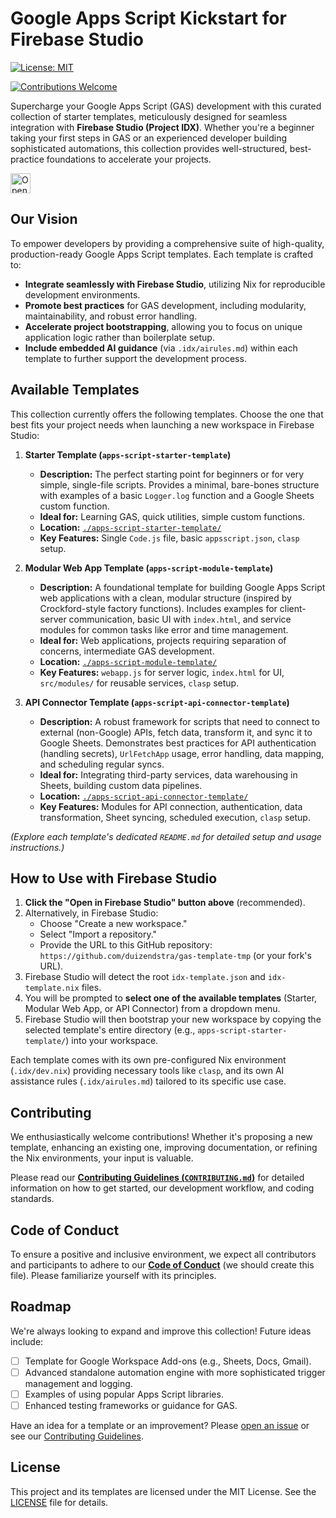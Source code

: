 # Google Apps Script Kickstart for Firebase Studio

[![License: MIT](https://img.shields.io/badge/License-MIT-yellow.svg)](LICENSE)
<!-- Consider adding a badge for clasp version if you standardize on one -->
<!-- Example: [![Clasp](https://img.shields.io/badge/clasp-%5E2.4.2-brightgreen.svg)](https://github.com/google/clasp) -->
<!-- Consider adding a Contributions Welcome badge -->
[![Contributions Welcome](https://img.shields.io/badge/contributions-welcome-brightgreen.svg?style=flat)](CONTRIBUTING.md)

Supercharge your Google Apps Script (GAS) development with this curated collection of starter templates, meticulously designed for seamless integration with **Firebase Studio (Project IDX)**. Whether you're a beginner taking your first steps in GAS or an experienced developer building sophisticated automations, this collection provides well-structured, best-practice foundations to accelerate your projects.

<a href="https://studio.firebase.google.com/new?template=https://github.com/contextvibes/firebase-studio-apps-script">
  <picture>
    <source
      media="(prefers-color-scheme: dark)"
      srcset="https://cdn.firebasestudio.dev/btn/open_dark_32.svg">
    <source
      media="(prefers-color-scheme: light)"
      srcset="https://cdn.firebasestudio.dev/btn/open_light_32.svg">
    <img
      height="32"
      alt="Open in Firebase Studio"
      src="https://cdn.firebasestudio.dev/btn/open_blue_32.svg">
  </picture>
</a>

## Our Vision

To empower developers by providing a comprehensive suite of high-quality, production-ready Google Apps Script templates. Each template is crafted to:
*   **Integrate seamlessly with Firebase Studio**, utilizing Nix for reproducible development environments.
*   **Promote best practices** for GAS development, including modularity, maintainability, and robust error handling.
*   **Accelerate project bootstrapping**, allowing you to focus on unique application logic rather than boilerplate setup.
*   **Include embedded AI guidance** (via `.idx/airules.md`) within each template to further support the development process.

## Available Templates

This collection currently offers the following templates. Choose the one that best fits your project needs when launching a new workspace in Firebase Studio:

1.  **Starter Template (`apps-script-starter-template`)**
    *   **Description:** The perfect starting point for beginners or for very simple, single-file scripts. Provides a minimal, bare-bones structure with examples of a basic `Logger.log` function and a Google Sheets custom function.
    *   **Ideal for:** Learning GAS, quick utilities, simple custom functions.
    *   **Location:** [`./apps-script-starter-template/`](./apps-script-starter-template/)
    *   **Key Features:** Single `Code.js` file, basic `appsscript.json`, `clasp` setup.

2.  **Modular Web App Template (`apps-script-module-template`)**
    *   **Description:** A foundational template for building Google Apps Script web applications with a clean, modular structure (inspired by Crockford-style factory functions). Includes examples for client-server communication, basic UI with `index.html`, and service modules for common tasks like error and time management.
    *   **Ideal for:** Web applications, projects requiring separation of concerns, intermediate GAS development.
    *   **Location:** [`./apps-script-module-template/`](./apps-script-module-template/)
    *   **Key Features:** `webapp.js` for server logic, `index.html` for UI, `src/modules/` for reusable services, `clasp` setup.

3.  **API Connector Template (`apps-script-api-connector-template`)**
    *   **Description:** A robust framework for scripts that need to connect to external (non-Google) APIs, fetch data, transform it, and sync it to Google Sheets. Demonstrates best practices for API authentication (handling secrets), `UrlFetchApp` usage, error handling, data mapping, and scheduling regular syncs.
    *   **Ideal for:** Integrating third-party services, data warehousing in Sheets, building custom data pipelines.
    *   **Location:** [`./apps-script-api-connector-template/`](./apps-script-api-connector-template/)
    *   **Key Features:** Modules for API connection, authentication, data transformation, Sheet syncing, scheduled execution, `clasp` setup.

*(Explore each template's dedicated `README.md` for detailed setup and usage instructions.)*

## How to Use with Firebase Studio

1.  **Click the "Open in Firebase Studio" button above** (recommended).
2.  Alternatively, in Firebase Studio:
    *   Choose "Create a new workspace."
    *   Select "Import a repository."
    *   Provide the URL to this GitHub repository: `https://github.com/duizendstra/gas-template-tmp` (or your fork's URL).
3.  Firebase Studio will detect the root `idx-template.json` and `idx-template.nix` files.
4.  You will be prompted to **select one of the available templates** (Starter, Modular Web App, or API Connector) from a dropdown menu.
5.  Firebase Studio will then bootstrap your new workspace by copying the selected template's entire directory (e.g., `apps-script-starter-template/`) into your workspace.

Each template comes with its own pre-configured Nix environment (`.idx/dev.nix`) providing necessary tools like `clasp`, and its own AI assistance rules (`.idx/airules.md`) tailored to its specific use case.

## Contributing

We enthusiastically welcome contributions! Whether it's proposing a new template, enhancing an existing one, improving documentation, or refining the Nix environments, your input is valuable.

Please read our [**Contributing Guidelines (`CONTRIBUTING.md`)**](CONTRIBUTING.md) for detailed information on how to get started, our development workflow, and coding standards.

## Code of Conduct

To ensure a positive and inclusive environment, we expect all contributors and participants to adhere to our [**Code of Conduct**](CODE_OF_CONDUCT.md) (we should create this file). Please familiarize yourself with its principles.

## Roadmap

We're always looking to expand and improve this collection! Future ideas include:
*   [ ] Template for Google Workspace Add-ons (e.g., Sheets, Docs, Gmail).
*   [ ] Advanced standalone automation engine with more sophisticated trigger management and logging.
*   [ ] Examples of using popular Apps Script libraries.
*   [ ] Enhanced testing frameworks or guidance for GAS.

Have an idea for a template or an improvement? Please [open an issue](https://github.com/duizendstra/gas-template-tmp/issues) or see our [Contributing Guidelines](CONTRIBUTING.md).

## License

This project and its templates are licensed under the MIT License. See the [LICENSE](LICENSE) file for details.